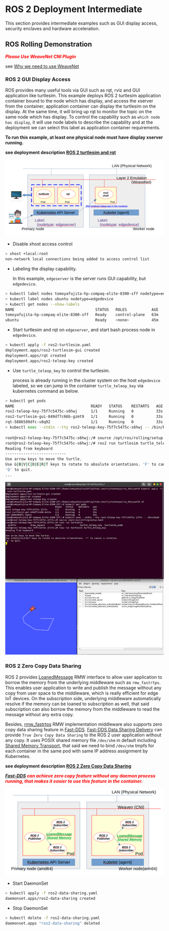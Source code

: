 # ROS 2 Deployment Intermediate

This section provides intermediate examples such as GUI display access, security enclaves and hardware acceleration.

## ROS Rolling Demonstration

***<span style="color: red"> Please Use WeaveNet CNI Plugin </span>***

see [Why we need to use WeaveNet](./ROS2_Deployment_Demonstration.md#ros-rolling-demonstration)

### ROS 2 GUI Display Access

ROS provides many useful tools via GUI such as rqt, rviz and GUI application like turtlesim.
This example deploys ROS 2 turtlesim application container bound to the node which has display, and access the xserver from the container, application container can display the turtlesim on the display.
At the same time, it will bring up rqt to monitor the topic on the same node which has display.
To control the capability such as `which node has display`, it will use node labels to describe the capability and at the deployment we can select this label as application container requirements.

**To run this example, at least one physical node must have display xserver running.**

**see deployment description [ROS 2 turtlesim and rqt](./../yaml/ros2-turtlesim.yaml)**

![ROS 2 Turtlesim and Rqt Overview](./../images/ros2_turtlesim_overview.png)

- Disable xhost access control

```bash
> xhost +local:root
non-network local connections being added to access control list
```

- Labeling the display capability.

  In this example, `edgeserver` is the server runs GUI capability, but `edgedevice`.

```bash
> kubectl label nodes tomoyafujita-hp-compaq-elite-8300-sff nodetype=edgeserver
> kubectl label nodes ubuntu nodetype=edgedevice
> kubectl get nodes --show-labels
NAME                                    STATUS   ROLES           AGE   VERSION   LABELS
tomoyafujita-hp-compaq-elite-8300-sff   Ready    control-plane   63m   v1.25.5   beta.kubernetes.io/arch=amd64,beta.kubernetes.io/os=linux,kubernetes.io/arch=amd64,kubernetes.io/hostname=tomoyafujita-hp-compaq-elite-8300-sff,kubernetes.io/os=linux,node-role.kubernetes.io/control-plane=,node.kubernetes.io/exclude-from-external-load-balancers=,nodetype=edgeserver
ubuntu                                  Ready    <none>          45m   v1.25.5   beta.kubernetes.io/arch=arm64,beta.kubernetes.io/os=linux,kubernetes.io/arch=arm64,kubernetes.io/hostname=ubuntu,kubernetes.io/os=linux,nodetype=edgedevice
```

- Start turtlesim and rqt on `edgeserver`, and start bash process node in `edgedevice`.

```bash
> kubectl apply -f ros2-turtlesim.yaml
deployment.apps/ros2-turtlesim-gui created
deployment.apps/rqt created
deployment.apps/ros2-teleop-key created
```

- Use `turtle_teleop_key` to control the turtlesim.

  process is already running in the cluster system on the host `edgedevice` labeled, so we can jump in the container `turtle_teleop_key` via kubernetes command as below.

```bash
> kubectl get pods
NAME                                  READY   STATUS    RESTARTS   AGE
ros2-teleop-key-75f7c5475c-s6hwj      1/1     Running   0          33s
ros2-turtlesim-gui-849df7c66b-gzmt9   1/1     Running   0          33s
rqt-5886589dfc-v8q92                  1/1     Running   0          33s
> kubectl exec --stdin --tty ros2-teleop-key-75f7c5475c-s6hwj -- /bin/bash

root@ros2-teleop-key-75f7c5475c-s6hwj:/# source /opt/ros/rolling/setup.bash
root@ros2-teleop-key-75f7c5475c-s6hwj:/# ros2 run turtlesim turtle_teleop_key
Reading from keyboard
---------------------------
Use arrow keys to move the turtle.
Use G|B|V|C|D|E|R|T keys to rotate to absolute orientations. 'F' to cancel a rotation.
'Q' to quit.
...
```

<img src="./../images/ros2_turtlesim_output.png" width="800">

### ROS 2 Zero Copy Data Sharing

ROS 2 provides [LoanedMessage](https://design.ros2.org/articles/zero_copy.html) RMW interface to allow user application to borrow the memory from the underlying middleware such as `rmw_fastrtps`.
This enables user application to write and publish the message without any copy from user space to the middleware, which is really efficient for edge IoT devices.
On the subscription side, underlying middleware automatically resolve if the memory can be loaned to subscription as well, that said subscription can also borrow the memory from the middleware to read the message without any extra copy.

Besides, [rmw_fastrtps](https://github.com/ros2/rmw_fastrtps) RMW implementation middleware also supports zero copy data sharing feature in [Fast-DDS](https://github.com/eProsima/Fast-DDS).
[Fast-DDS Data Sharing Delivery](https://fast-dds.docs.eprosima.com/en/latest/fastdds/transport/datasharing.html) can provide `True Zero Copy Data Sharing` to the ROS 2 user application without any copy.
It uses POSIX shared memory file `/dev/shm` in default including [Shared Memory Transport](https://fast-dds.docs.eprosima.com/en/latest/fastdds/transport/shared_memory/shared_memory.html#shared-memory-transport), that said we need to bind `/dev/shm` tmpfs for each container in the same pod with same IP address assignment by Kubernetes.

**see deployment description [ROS 2 Zero Copy Data Sharing](./../yaml/ros2-data-sharing.yaml)**

***<span style="color: red"> [Fast-DDS](https://github.com/eProsima/Fast-DDS) can achieve zero copy feature without any daemon process running, that makes it easier to use this feature in the container. </span>***

![ROS 2 Data Sharing](./../images/ros2_data_sharing.png)

- Start DaemonSet

```bash
> kubectl apply -f ros2-data-sharing.yaml
daemonset.apps/ros2-data-sharing created
```

- Stop DaemonSet

```bash
> kubectl delete -f ros2-data-sharing.yaml
daemonset.apps "ros2-data-sharing" deleted
```
